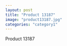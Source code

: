 ```yaml
---
layout: post
title: "Product 13187"
image: "product13187.jpg"
categories: "category1"
---
```

Product 13187
